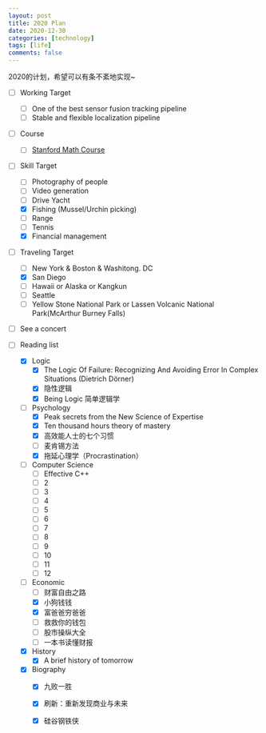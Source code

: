 ```yaml
---
layout: post
title: 2020 Plan
date: 2020-12-30
categories: [technology]
tags: [life]
comments: false
---
```




2020的计划，希望可以有条不紊地实现~



- [ ] Working Target
  - [ ] One of the  best sensor fusion tracking pipeline
  - [ ] Stable and flexible localization pipeline 
- [ ] Course
  
  - [ ] [Stanford Math Course](http://graphics.stanford.edu/courses/cs205a/schedule.html) 
- [ ] Skill Target 
  - [ ] Photography of people
  - [ ] Video generation
  - [ ] Drive Yacht
  - [x] Fishing (Mussel/Urchin picking)
  - [ ] Range
  - [ ] Tennis
  - [x] Financial management

- [ ] Traveling Target 
  - [ ] New York & Boston & Washitong. DC
  - [x] San Diego
  - [ ] Hawaii or Alaska or Kangkun
  - [ ] Seattle
  - [ ] Yellow Stone National Park or Lassen Volcanic National Park(McArthur Burney Falls)
- [ ] See a concert
  
- [ ] Reading list
  - [x] Logic
    - [x] The Logic Of Failure: Recognizing And Avoiding Error In Complex Situations (Dietrich Dörner)
    - [x] 隐性逻辑
    - [x] Being Logic 简单逻辑学
  - [ ] Psychology
    - [x] Peak secrets from the New Science of Expertise
    - [x] Ten thousand hours theory of mastery
    - [x] 高效能人士的七个习惯
    - [ ] 麦肯锡方法
    - [x] 拖延心理学（Procrastination）
  - [ ] Computer Science
    - [ ] Effective C++
    - [ ] 2
    - [ ] 3
    - [ ] 4
    - [ ] 5
    - [ ] 6
    - [ ] 7
    - [ ] 8
    - [ ] 9
    - [ ] 10
    - [ ] 11
    - [ ] 12
  - [ ] Economic
    - [ ] 财富自由之路
    - [x] 小狗钱钱
    - [x] 富爸爸穷爸爸
    - [ ] 救救你的钱包
    - [ ] 股市操纵大全
    - [ ] 一本书读懂财报
  - [x] History 
    - [x] A brief history of tomorrow
  - [x] Biography
    - [x] 九败一胜  
    - [x] 刷新：重新发现商业与未来
    - [x] 硅谷钢铁侠  
  


